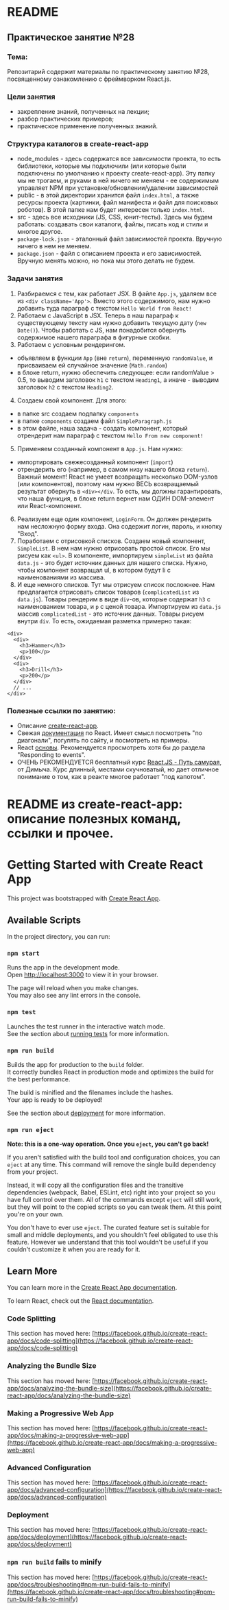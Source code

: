 # README

## Практическое занятие №28

### Тема:

Репозитарий содержит материалы по практическому занятию №28, посвященному ознакомлению с фреймворком React.js.

### Цели занятия
- закрепление знаний, полученных на лекции;
- разбор практических примеров;
- практическое применение полученных знаний.

### Структура каталогов в create-react-app
 - node_modules - здесь содержатся все зависимости проекта, то есть библиотеки, которые мы подключили (или которые были подключены по умолчанию к проекту create-react-app). Эту папку мы не трогаем, и руками в ней ничего не меняем - ее содержимым управляет NPM при установке/обновлении/удалении зависимостей
 - public - в этой директории хранится файл `index.html`, а также ресурсы проекта (картинки, файл манифеста и файл для поисковых роботов). В этой папке нам будет интересен только `index.html`.
 - src - здесь все исходники (JS, CSS, юнит-тесты). Здесь мы будем работать: создавать свои каталоги, файлы, писать код и стили и многое другое.
 - `package-lock.json` - эталонный файл зависимостей проекта. Вручную ничего в нем не меняем.
 - `package.json` - файл с описанием проекта и его зависимостей. Вручную менять можно, но пока мы этого делать не будем.

### Задачи занятия
1. Разбираемся с тем, как работает JSX. В файле `App.js`, удаляем все из `<div className='App'>`. Вместо этого содержимого, нам нужно добавить туда параграф с текстом `Hello World from React!`
2. Работаем с JavaScript в JSX. Теперь в наш параграф к существующему тексту нам нужно добавить текущую дату (`new Date()`). Чтобы работать с JS, нам понадобится обернуть содержимое нашего параграфа в фигурные скобки.
3. Работаем с условным рендерингом.
 - объявляем в функции `App` (вне `return`), переменную `randomValue`, и присваиваем ей случайное значение (`Math.random`)
 - в блоке return, нужно обеспечить следующее: если randomValue > 0.5, то выводим заголовок `h1` с текстом `Heading1`, а иначе - выводим заголовок `h2` с текстом `Heading2`.
4. Создаем свой компонент. Для этого:
 - в папке src создаем подпапку `components`
 - в папке `components` создаем файл `SimpleParagraph.js`
 - в этом файле, наша задача - создать компонент, который отрендерит нам параграф с текстом `Hello From new component!`
5. Применяем созданный компонент в `App.js`. Нам нужно:
 - импортировать свежесозданный компонент (`import`)
 - отрендерить его (например, в самом низу нашего блока `return`). Важный момент! React не умеет возвращать несколько DOM-узлов (или компонентов), поэтому нам нужно ВЕСЬ возвращаемый результат обернуть в `<div></div`. То есть, мы должны гарантировать, что наша функция, в блоке return вернет нам ОДИН DOM-элемент или React-компонент.
6. Реализуем еще один компонент, `LoginForm`. Он должен рендерить нам несложную форму входа. Она содержит логин, пароль, и кнопку "Вход".
7. Поработаем с отрисовкой списков. Создаем новый компонент, `SimpleList`. В нем нам нужно отрисовать простой список. Его мы рисуем как `<ul>`. В компоненте, импортируем `simpleList` из файла `data.js` - это будет источник данных для нашего списка. Нужно, чтобы компонент возвращал ul, в котором будут li с наименованиями из массива.
8. И еще немного списков. Тут мы отрисуем список посложнее. Нам предлагается отрисовать список товаров (`complicatedList` из `data.js`). Товары рендерим в виде `div`-ов, которые содержат `h3` с наименованием товара, и `p` с ценой товара. Импортируем из `data.js` массив `complicatedList` - это источник данных. Товары рисуем внутри `div`. То есть, ожидаемая разметка примерно такая:
```
<div>
  <div>
    <h3>Hammer</h3>
    <p>100</p>
  </div>
  <div>
    <h3>Drill</h3>
    <p>200</p>
  </div>
  // ...
</div>
```

### Полезные ссылки по занятию:
 - Описание [create-react-app](https://create-react-app.dev/).
 - Свежая [документация](https://react.dev/) по React. Имеет смысл посмотреть "по диагонали", погулять по сайту, и посмотреть на примеры.
 - React [основы](https://react.dev/learn). Рекомендуется просмотреть хотя бы до раздела "Responding to events".
 - ОЧЕНЬ РЕКОМЕНДУЕТСЯ бесплатный курс [React.JS - Путь самурая](https://www.youtube.com/watch?v=gb7gMluAeao), от Димыча. Курс длинный, местами скучноватый, но дает отличное понимание о том, как в реакте многое работает "под капотом".

# README из create-react-app: описание полезных команд, ссылки и прочее.

# Getting Started with Create React App

This project was bootstrapped with [Create React App](https://github.com/facebook/create-react-app).

## Available Scripts

In the project directory, you can run:

### `npm start`

Runs the app in the development mode.\
Open [http://localhost:3000](http://localhost:3000) to view it in your browser.

The page will reload when you make changes.\
You may also see any lint errors in the console.

### `npm test`

Launches the test runner in the interactive watch mode.\
See the section about [running tests](https://facebook.github.io/create-react-app/docs/running-tests) for more information.

### `npm run build`

Builds the app for production to the `build` folder.\
It correctly bundles React in production mode and optimizes the build for the best performance.

The build is minified and the filenames include the hashes.\
Your app is ready to be deployed!

See the section about [deployment](https://facebook.github.io/create-react-app/docs/deployment) for more information.

### `npm run eject`

**Note: this is a one-way operation. Once you `eject`, you can't go back!**

If you aren't satisfied with the build tool and configuration choices, you can `eject` at any time. This command will remove the single build dependency from your project.

Instead, it will copy all the configuration files and the transitive dependencies (webpack, Babel, ESLint, etc) right into your project so you have full control over them. All of the commands except `eject` will still work, but they will point to the copied scripts so you can tweak them. At this point you're on your own.

You don't have to ever use `eject`. The curated feature set is suitable for small and middle deployments, and you shouldn't feel obligated to use this feature. However we understand that this tool wouldn't be useful if you couldn't customize it when you are ready for it.

## Learn More

You can learn more in the [Create React App documentation](https://facebook.github.io/create-react-app/docs/getting-started).

To learn React, check out the [React documentation](https://reactjs.org/).

### Code Splitting

This section has moved here: [https://facebook.github.io/create-react-app/docs/code-splitting](https://facebook.github.io/create-react-app/docs/code-splitting)

### Analyzing the Bundle Size

This section has moved here: [https://facebook.github.io/create-react-app/docs/analyzing-the-bundle-size](https://facebook.github.io/create-react-app/docs/analyzing-the-bundle-size)

### Making a Progressive Web App

This section has moved here: [https://facebook.github.io/create-react-app/docs/making-a-progressive-web-app](https://facebook.github.io/create-react-app/docs/making-a-progressive-web-app)

### Advanced Configuration

This section has moved here: [https://facebook.github.io/create-react-app/docs/advanced-configuration](https://facebook.github.io/create-react-app/docs/advanced-configuration)

### Deployment

This section has moved here: [https://facebook.github.io/create-react-app/docs/deployment](https://facebook.github.io/create-react-app/docs/deployment)

### `npm run build` fails to minify

This section has moved here: [https://facebook.github.io/create-react-app/docs/troubleshooting#npm-run-build-fails-to-minify](https://facebook.github.io/create-react-app/docs/troubleshooting#npm-run-build-fails-to-minify)
